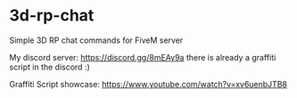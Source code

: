 # 3d-rp-chat
Simple 3D RP chat commands for FiveM server

My discord server: https://discord.gg/8mEAy9a
there is already a graffiti script in the discord :)

Graffiti Script showcase: https://www.youtube.com/watch?v=xv6uenbJTB8
